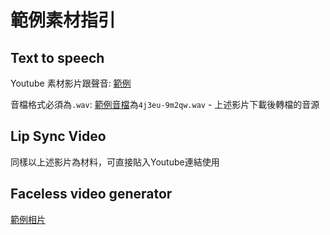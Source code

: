# 範例素材指引
## Text to speech
Youtube 素材影片跟聲音: [範例](https://m.youtube.com/watch?v=2cUEZfT6w3k)

音檔格式必須為`.wav`: [範例音檔](4j3eu-9m2qw.wav)為`4j3eu-9m2qw.wav` - 上述影片下載後轉檔的音源
## Lip Sync Video
同樣以上述影片為材料，可直接貼入Youtube連結使用
## Faceless video generator
[範例相片](20221129700027.png)